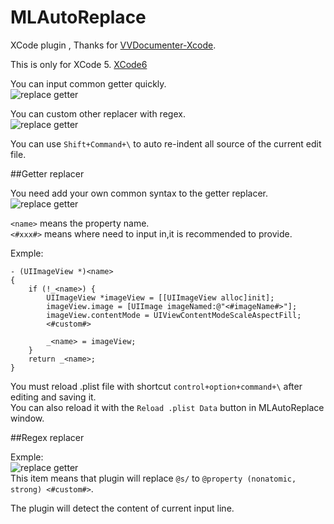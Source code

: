 MLAutoReplace
=============

XCode plugin , Thanks for [VVDocumenter-Xcode](https://github.com/onevcat/VVDocumenter-Xcode).  

This is only for XCode 5. [XCode6](https://github.com/molon/MLAutoReplace_XCode6)

You can input common getter quickly.  
![replace getter](https://raw.githubusercontent.com/molon/MLAutoReplace/master/replaceGetter.gif)  

You can custom other replacer with regex.  
![replace getter](https://raw.githubusercontent.com/molon/MLAutoReplace/master/replaceOther.gif)  

You can use `Shift+Command+\` to auto re-indent all source of the current edit file.  

##Getter replacer

You need add your own common syntax to the getter replacer.  
![replace getter](https://raw.githubusercontent.com/molon/MLAutoReplace/master/addReplaceGetter.gif)  

`<name>` means the property name.  
`<#xxx#>` means where need to input in,it is recommended to provide.  

Exmple:

```
- (UIImageView *)<name>
{
    if (!_<name>) {
		UIImageView *imageView = [[UIImageView alloc]init];
        imageView.image = [UIImage imageNamed:@"<#imageName#>"];
        imageView.contentMode = UIViewContentModeScaleAspectFill;
        <#custom#>

        _<name> = imageView;
    }
    return _<name>;
}
```  
  
You must reload .plist file with shortcut `control+option+command+\` after editing and saving it.   
You can also reload it with the `Reload .plist Data` button in MLAutoReplace window.   

##Regex replacer

Exmple:  
![replace getter](https://raw.githubusercontent.com/molon/MLAutoReplace/master/regex.png)  
This item means that plugin will replace `@s/` to `@property (nonatomic, strong) <#custom#>`.  


The plugin will detect the content of current input line.  


